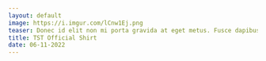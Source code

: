```yaml
---
layout: default
image: https://i.imgur.com/lCnw1Ej.png
teaser: Donec id elit non mi porta gravida at eget metus. Fusce dapibus, tellus ac cursus commodo, tortor mauris condimentum nibh, ut fermentum massa justo sit amet risus. Etiam porta sem malesuada magna mollis euismod. Donec sed odio dui.
title: TST Official Shirt
date: 06-11-2022
---
```


